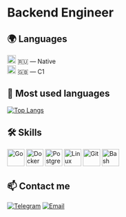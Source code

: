 # Backend Engineer

## 🌍 Languages

<img src="https://flagcdn.com/w40/ru.png" width="20" alt="RU"> 🇷🇺 — Native  
<img src="https://flagcdn.com/w40/gb.png" width="20" alt="GB"> 🇬🇧 — C1

## 🧠 Most used languages

[![Top Langs](https://github-readme-stats.vercel.app/api/top-langs/?username=freeholder&hide_title=true&layout=compact&langs_count=5&bg_color=080808&text_color=ffffff)](https://github.com/anuraghazra/github-readme-stats)

## 🛠️ Skills

<p align="left">
  <img src="https://cdn.jsdelivr.net/gh/devicons/devicon/icons/go/go-original.svg" height="40" alt="Go" />
  <img src="https://cdn.jsdelivr.net/gh/devicons/devicon/icons/docker/docker-original.svg" height="40" alt="Docker" />
  <img src="https://cdn.jsdelivr.net/gh/devicons/devicon/icons/postgresql/postgresql-original.svg" height="40" alt="PostgreSQL" />
  <img src="https://cdn.jsdelivr.net/gh/devicons/devicon/icons/linux/linux-original.svg" height="40" alt="Linux" />
  <img src="https://cdn.jsdelivr.net/gh/devicons/devicon/icons/git/git-original.svg" height="40" alt="Git" />
  <img src="https://cdn.jsdelivr.net/gh/devicons/devicon/icons/bash/bash-original.svg" height="40" alt="Bash" />
</p>

## 📫 Contact me

[![Telegram](https://img.shields.io/badge/-Telegram-black?style=flat-square&logo=telegram)](https://t.me/egor123dfs)
[![Email](https://img.shields.io/badge/-Email-black?style=flat-square&logo=gmail)](mailto:freeholder@gmail.com)
